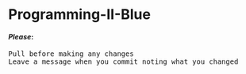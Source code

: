 # Programming-II-Blue

<h4><i>Please</i>:</h4>
<pre>
Pull before making any changes
Leave a message when you commit noting what you changed
</pre>